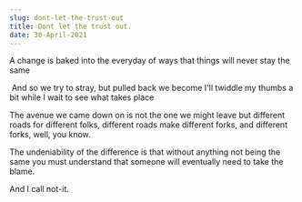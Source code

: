 ```yaml
---
slug: dont-let-the-trust-out
title: Dont let the trust out.
date: 30-April-2021
---
```


A change is baked into the everyday of ways
       that things will never stay the same

‍
And so we try to stray, but pulled back we become
I'll twiddle my thumbs a bit while I wait to see what takes place

The avenue we came down on is not the one we might leave
but different roads for different folks,
different roads make different forks,
and different forks, well, you know.

The undeniability of the difference
is that without anything not being the same
you must understand that someone will eventually need to take the blame.

And I call not-it.